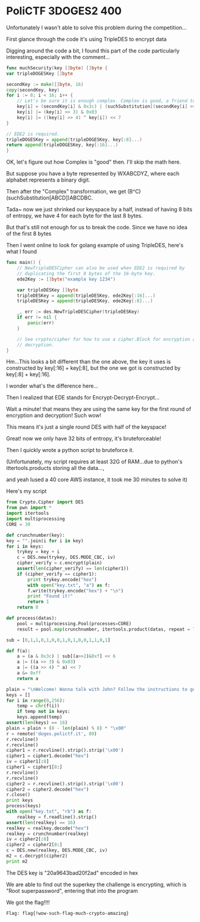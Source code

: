# PoliCTF 3DOGES2 400

Unfortunately I wasn't able to solve this problem during the competition...

First glance through the code it's using TripleDES to encrypt data

Digging around the code a bit, I found this part of the code particularly interesting, especially with the comment...

```go
func muchSecurity(key []byte) []byte {
var tripleDOGESKey []byte

secondKey := make([]byte, 16)
copy(secondKey, key)
for i := 8; i < 16; i++ {
    // Let's be sure it is enough complex. Complex is good, a friend told us so.
    key[i] = (secondKey[i] & 0x3c) | (suchSubstitution[(secondKey[i] >> 2) & 0x0f] << 6)
    key[i] |= (key[i] >> 3) & 0x03
    key[i] |= ((key[i] >> 4) ^ key[i]) << 7
}

// EDE2 is required.
tripleDOGESKey = append(tripleDOGESKey, key[:8]...)
return append(tripleDOGESKey, key[:16]...)
}
```

OK, let's figure out how Complex is "good" then. I'll skip the math here. 

But suppose you have a byte represented by WXABCDYZ, where each alphabet represents a binary digit.

Then after the "Complex" transformation, we get (B^C)(suchSubstitution[ABCD])ABCDBC. 

Tada~ now we just shrinked our keyspace by a half, instead of having 8 bits of entropy, we have 4 for each byte for the last 8 bytes. 

But that's still not enough for us to break the code. Since we have no idea of the first 8 bytes

Then I went online to look for golang example of using TripleDES, here's what I found 
    
```go
func main() {
    // NewTripleDESCipher can also be used when EDE2 is required by
    // duplicating the first 8 bytes of the 16-byte key.
    ede2Key := []byte("example key 1234")

    var tripleDESKey []byte
    tripleDESKey = append(tripleDESKey, ede2Key[:16]...)
    tripleDESKey = append(tripleDESKey, ede2Key[:8]...)

    _, err := des.NewTripleDESCipher(tripleDESKey)
    if err != nil {
	    panic(err)
    }

    // See crypto/cipher for how to use a cipher.Block for encryption and
    // decryption.
}
```

Hm...This looks a bit different than the one above, the key it uses is constructed by key[:16] + key[:8], but the one we got is constructed by key[:8] + key[:16].

I wonder what's the difference here... 

Then I realized that EDE stands for Encrypt-Decrypt-Encrypt...

Wait a minute! that means they are using the same key for the first round of encryption and decryption! Such wow! 

This means it's just a single round DES with half of the keyspace! 

Great! now we only have 32 bits of entropy, it's bruteforceable! 

Then I quickly wrote a python script to bruteforce it. 

(Unfortunately, my script requires at least 32G of RAM...due to python's ittertools.products storing all the data..., 

and yeah Iused a 40 core AWS instance, it took me 30 minutes to solve it)

Here's my script

```python
from Crypto.Cipher import DES
from pwn import *
import itertools
import multiprocessing
CORE = 39

def crunchnumber(key):
key = "".join(i for i in key)
for i in keys:
    trykey = key + i
	c = DES.new(trykey, DES.MODE_CBC, iv)
	cipher_verify = c.encrypt(plain)
	assert(len(cipher_verify) == len(cipher1))
	if (cipher_verify == cipher1):
	    print trykey.encode("hex")
	    with open("key.txt", "a") as f:
		f.write(trykey.encode("hex") + "\n")
	    print "Found it!"
	    return 1
    return 0

def process(datas):
    pool = multiprocessing.Pool(processes=CORE)
    result = pool.map(crunchnumber, itertools.product(datas, repeat = 7))

sub = [0,1,1,0,1,0,0,1,0,1,0,0,1,1,0,1]

def f(a):
    a = (a & 0x3c) | sub[(a>>2)&0xf] << 6
    a |= ((a >> 3) & 0x03)
    a |= ((a >> 4) ^ a) << 7
    a &= 0xff
    return a

plain = "\nWelcome! Wanna talk with John? Follow the instructions to get a Secure\xe2\x84\xa2 Channel.\n"
keys = []
for i in range(0,256):
    temp = chr(f(i))
    if temp not in keys:
	keys.append(temp)
assert(len(keys) == 16)
plain = plain + (8 - len(plain) % 8) * "\x00"
r = remote('doges.polictf.it', 80)
r.recvline()
r.recvline()
cipher1 = r.recvline().strip().strip('\x00')
cipher1 = cipher1.decode("hex")
iv = cipher1[:8]
cipher1 = cipher1[8:]
r.recvline()
r.recvline()
cipher2 = r.recvline().strip().strip('\x00')
cipher2 = cipher2.decode("hex")
r.close()
print keys
process(keys)
with open("key.txt", "rb") as f:
    realkey = f.readline().strip() 
assert(len(realkey) == 16)
realkey = realkey.decode("hex")
realkey = crunchnumber(realkey)
iv = cipher2[:8]
cipher2 = cipher2[8:]
c = DES.new(realkey, DES.MODE_CBC, iv)
m2 = c.decrypt(cipher2)
print m2
```

The DES key is "20a9643bad20f2ad" encoded in hex

We are able to find out the superkey the challenge is encrypting, which is "Root superpassword", entering that into the program

We got the flag!!!!

```
Flag: flag{!wow-such-flag-much-crypto-amazing}
```